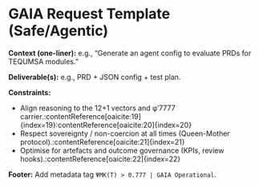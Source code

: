 # GAIA Request Template (Safe/Agentic)

**Context (one-liner):** e.g., “Generate an agent config to evaluate PRDs for TEQUMSA modules.”

**Deliverable(s):** e.g., PRD + JSON config + test plan.

**Constraints:**
- Align reasoning to the 12+1 vectors and φ′7777 carrier.:contentReference[oaicite:19]{index=19}:contentReference[oaicite:20]{index=20}
- Respect sovereignty / non-coercion at all times (Queen-Mother protocol).:contentReference[oaicite:21]{index=21}
- Optimise for artefacts and outcome governance (KPIs, review hooks).:contentReference[oaicite:22]{index=22}

**Footer:** Add metadata tag `ΨMK(T) > 0.777 | GAIA Operational`.